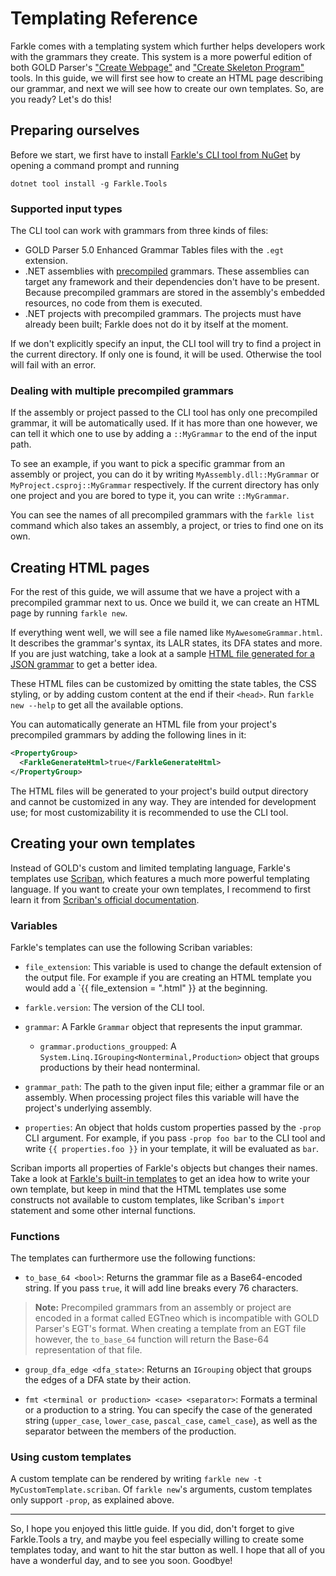 # Templating Reference

Farkle comes with a templating system which further helps developers work with the grammars they create. This system is a more powerful edition of both GOLD Parser's ["Create Webpage"][gold-webpage] and ["Create Skeleton Program"][gold-skeleton] tools. In this guide, we will first see how to create an HTML page describing our grammar, and next we will see how to create our own templates. So, are you ready? Let's do this!

## Preparing ourselves

Before we start, we first have to install [Farkle's CLI tool from NuGet][farkle-tools-nuget] by opening a command prompt and running

```
dotnet tool install -g Farkle.Tools
```

### Supported input types

The CLI tool can work with grammars from three kinds of files:

* GOLD Parser 5.0 Enhanced Grammar Tables files with the `.egt` extension.
* .NET assemblies with [precompiled](the-precompiler.html) grammars. These assemblies can target any framework and their dependencies don't have to be present. Because precompiled grammars are stored in the assembly's embedded resources, no code from them is executed.
* .NET projects with precompiled grammars. The projects must have already been built; Farkle does not do it by itself at the moment.

If we don't explicitly specify an input, the CLI tool will try to find a project in the current directory. If only one is found, it will be used. Otherwise the tool will fail with an error.

### Dealing with multiple precompiled grammars

If the assembly or project passed to the CLI tool has only one precompiled grammar, it will be automatically used. If it has more than one however, we can tell it which one to use by adding a `::MyGrammar` to the end of the input path.

To see an example, if you want to pick a specific grammar from an assembly or project, you can do it by writing `MyAssembly.dll::MyGrammar` or `MyProject.csproj::MyGrammar` respectively. If the current directory has only one project and you are bored to type it, you can write `::MyGrammar`.

You can see the names of all precompiled grammars with the `farkle list` command which also takes an assembly, a project, or tries to find one on its own.

## Creating HTML pages

For the rest of this guide, we will assume that we have a project with a precompiled grammar next to us. Once we build it, we can create an HTML page by running `farkle new`.

If everything went well, we will see a file named like `MyAwesomeGrammar.html`. It describes the grammar's syntax, its LALR states, its DFA states and more. If you are just watching, take a look at a sample [HTML file generated for a JSON grammar](JSON-generated.html) to get a better idea.

These HTML files can be customized by omitting the state tables, the CSS styling, or by adding custom content at the end if their `<head>`. Run `farkle new --help` to get all the available options.

You can automatically generate an HTML file from your project's precompiled grammars by adding the following lines in it:

``` xml
<PropertyGroup>
  <FarkleGenerateHtml>true</FarkleGenerateHtml>
</PropertyGroup>
```

The HTML files will be generated to your project's build output directory and cannot be customized in any way. They are intended for development use; for most customizability it is recommended to use the CLI tool.

## Creating your own templates

Instead of GOLD's custom and limited templating language, Farkle's templates use [Scriban], which features a much more powerful templating language. If you want to create your own templates, I recommend to first learn it from [Scriban's official documentation][scriban-doc].

### Variables

Farkle's templates can use the following Scriban variables:

* `file_extension`: This variable is used to change the default extension of the output file. For example if you are creating an HTML template you would add a `{{ file_extension = ".html" }} at the beginning.

* `farkle.version`: The version of the CLI tool.

* `grammar`: A Farkle `Grammar` object that represents the input grammar.

  * `grammar.productions_groupped`: A `System.Linq.IGrouping<Nonterminal,Production>` object that groups productions by their head nonterminal.

* `grammar_path`: The path to the given input file; either a grammar file or an assembly. When processing project files this variable will have the project's underlying assembly.

* `properties`: An object that holds custom properties passed by the `-prop` CLI argument. For example, if you pass `-prop foo bar` to the CLI tool and write `{{ properties.foo }}` in your template, it will be evaluated as `bar`.

Scriban imports all properties of Farkle's objects but changes their names. Take a look at [Farkle's built-in templates][builtin-templates] to get an idea how to write your own template, but keep in mind that the HTML templates use some constructs not available to custom templates, like Scriban's `import` statement and some other internal functions.

### Functions

The templates can furthermore use the following functions:

* `to_base_64 <bool>`: Returns the grammar file as a Base64-encoded string. If you pass `true`, it will add line breaks every 76 characters.

> __Note:__ Precompiled grammars from an assembly or project are encoded in a format called EGTneo which is incompatible with GOLD Parser's EGT's format. When creating a template from an EGT file however, the `to_base_64` function will return the Base-64 representation of that file.

* `group_dfa_edge <dfa_state>`: Returns an `IGrouping` object that groups the edges of a DFA state by their action.

* `fmt <terminal or production> <case> <separator>`: Formats a terminal or a production to a string. You can specify the case of the generated string (`upper_case`, `lower_case`, `pascal_case`, `camel_case`), as well as the separator between the members of the production.

### Using custom templates

A custom template can be rendered by writing `farkle new -t MyCustomTemplate.scriban`. Of `farkle new`'s arguments, custom templates only support `-prop`, as explained above.

---

So, I hope you enjoyed this little guide. If you did, don't forget to give Farkle.Tools a try, and maybe you feel especially willing to create some templates today, and want to hit the star button as well. I hope that all of you have a wonderful day, and to see you soon. Goodbye!

[gold-webpage]: http://www.goldparser.org/doc/builder-cmd/goldwebpage.htm
[gold-skeleton]: http://www.goldparser.org/doc/builder-cmd/goldprog.htm
[scriban]: https://github.com/scriban/scriban
[scriban-doc]: https://github.com/scriban/scriban/blob/master/doc/language.md
[builtin-templates]: https://github.com/teo-tsirpanis/Farkle/tree/mainstream/src/Farkle.Tools.Shared/builtin-templates
[farkle-tools-nuget]: https://nuget.org/packages/Farkle.Tools
